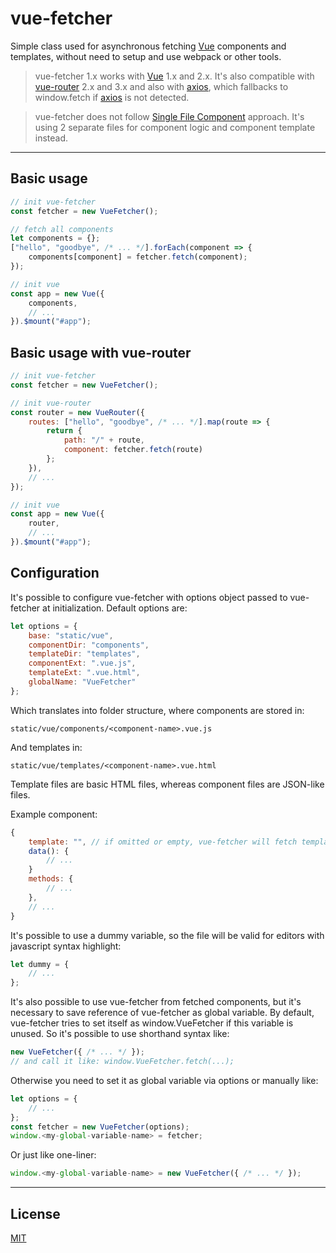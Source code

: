 
# vue-fetcher

Simple class used for asynchronous fetching [Vue](https://github.com/vuejs/vue) components and templates, without need to setup and use webpack or other tools.

> vue-fetcher 1.x works with [Vue](https://github.com/vuejs/vue) 1.x and 2.x. It's also compatible with [vue-router](https://github.com/vuejs/vue-router) 2.x and 3.x and also with [axios](https://github.com/axios/axios), which fallbacks to window.fetch if [axios](https://github.com/axios/axios) is not detected.

> vue-fetcher does not follow [Single File Component](https://vuejs.org/guide/single-file-components.html) approach. It's using 2 separate files for component logic and component template instead.

---

## Basic usage

```javascript
// init vue-fetcher
const fetcher = new VueFetcher();

// fetch all components
let components = {};
["hello", "goodbye", /* ... */].forEach(component => {
	components[component] = fetcher.fetch(component);
});

// init vue
const app = new Vue({
	components,
	// ...
}).$mount("#app");
```

## Basic usage with vue-router

```javascript
// init vue-fetcher
const fetcher = new VueFetcher();

// init vue-router
const router = new VueRouter({
	routes: ["hello", "goodbye", /* ... */].map(route => {
		return {
			path: "/" + route,
			component: fetcher.fetch(route)
		};
	}),
	// ...
});

// init vue
const app = new Vue({
	router,
	// ...
}).$mount("#app");
```

## Configuration

It's possible to configure vue-fetcher with options object passed to vue-fetcher at initialization. Default options are:
```javascript
let options = {
	base: "static/vue",
	componentDir: "components",
	templateDir: "templates",
	componentExt: ".vue.js",
	templateExt: ".vue.html",
	globalName: "VueFetcher"
};
```

Which translates into folder structure, where components are stored in:
```
static/vue/components/<component-name>.vue.js
```
And templates in:
```
static/vue/templates/<component-name>.vue.html
```

Template files are basic HTML files, whereas component files are JSON-like files.

Example component:
```javascript
{
	template: "", // if omitted or empty, vue-fetcher will fetch template file
	data(): {
		// ...
	}
	methods: {
		// ...
	},
	// ...
}
```
It's possible to use a dummy variable, so the file will be valid for editors with javascript syntax highlight:
```javascript
let dummy = {
	// ...
};
```

It's also possible to use vue-fetcher from fetched components, but it's necessary to save reference of vue-fetcher as global variable. By default, vue-fetcher tries to set itself as window.VueFetcher if this variable is unused. So it's possible to use shorthand syntax like:
```javascript
new VueFetcher({ /* ... */ });
// and call it like: window.VueFetcher.fetch(...);
```
Otherwise you need to set it as global variable via options or manually like:
```javascript
let options = {
	// ...
};
const fetcher = new VueFetcher(options);
window.<my-global-variable-name> = fetcher;
```
Or just like one-liner:
```javascript
window.<my-global-variable-name> = new VueFetcher({ /* ... */ });
```

---

## License

[MIT](http://opensource.org/licenses/MIT)
